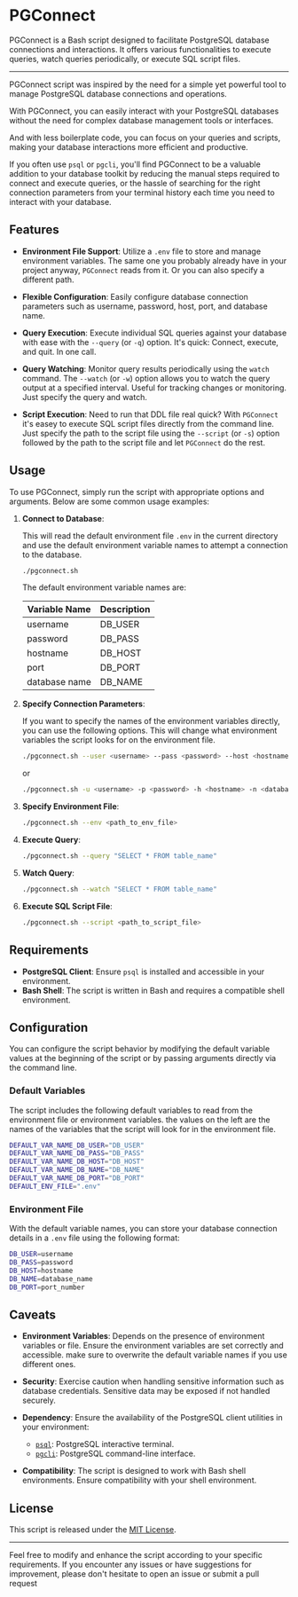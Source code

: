 # PGConnect

PGConnect is a Bash script designed to facilitate PostgreSQL database
connections and interactions.
It offers various functionalities to execute queries,
watch queries periodically, or execute SQL script files.

---

PGConnect script was inspired by the need for a simple yet powerful tool to
manage PostgreSQL database connections and operations.

With PGConnect, you can easily interact with your PostgreSQL databases without
the need for complex database management tools or interfaces.

And with less boilerplate code, you can focus on your queries and scripts,
making your database interactions more efficient and productive.

If you often use `psql` or `pgcli`, you'll find PGConnect to be a valuable addition
to your database toolkit by reducing the manual steps required to connect and execute
queries, or the hassle of searching for the right connection parameters from your
terminal history each time you need to interact with your database.

## Features

- **Environment File Support**:
  Utilize a `.env` file to store and manage environment variables.
  The same one you probably already have in your project anyway,
  `PGConnect` reads from it. Or you can also specify a different path.

- **Flexible Configuration**:
  Easily configure database connection parameters such as username,
  password, host, port, and database name.

- **Query Execution**:
  Execute individual SQL queries against your database with ease with
  the `--query` (or `-q`) option.
  It's quick: Connect, execute, and quit. In one call.

- **Query Watching**:
  Monitor query results periodically using the `watch` command.
  The `--watch` (or `-w`) option allows you to watch the query output
  at a specified interval. Useful for tracking changes or monitoring.
  Just specify the query and watch.

- **Script Execution**:
  Need to run that DDL file real quick? With `PGConnect` it's easey to
  execute SQL script files directly from the command line.
  Just specify the path to the script file using the `--script` (or `-s`) option
  followed by the path to the script file and let `PGConnect` do the rest.

## Usage

To use PGConnect, simply run the script with appropriate options and arguments.
Below are some common usage examples:

1. **Connect to Database**:

    This will read the default environment file `.env` in the current directory
    and use the default environment variable names to attempt a connection to the
    database.

    ```bash
    ./pgconnect.sh
    ```

    The default environment variable names are:

    | Variable Name | Description |
    | ------------- | ----------- |
    | username      | DB_USER     |
    | password      | DB_PASS     |
    | hostname      | DB_HOST     |
    | port          | DB_PORT     |
    | database name | DB_NAME     |

2. **Specify Connection Parameters**:

    If you want to specify the names of the environment variables directly,
    you can use the following options. This will change what environment variables
    the script looks for on the environment file.

    ```bash
    ./pgconnect.sh --user <username> --pass <password> --host <hostname> --name <database_name> --port <port_number>
    ```

    or

    ```bash
    ./pgconnect.sh -u <username> -p <password> -h <hostname> -n <database_name> -o <port_number>
    ```

3. **Specify Environment File**:

    ```bash
    ./pgconnect.sh --env <path_to_env_file>
    ```

4. **Execute Query**:

    ```bash
    ./pgconnect.sh --query "SELECT * FROM table_name"
    ```

5. **Watch Query**:

    ```bash
    ./pgconnect.sh --watch "SELECT * FROM table_name"
    ```

6. **Execute SQL Script File**:

    ```bash
    ./pgconnect.sh --script <path_to_script_file>
    ```

## Requirements

- **PostgreSQL Client**: Ensure `psql` is installed and accessible in your environment.
- **Bash Shell**: The script is written in Bash and requires a compatible shell environment.

## Configuration

You can configure the script behavior by modifying the default variable values at
the beginning of the script or by passing arguments directly via the command line.

### Default Variables

The script includes the following default variables to read from the environment
file or environment variables. the values on the left are the names of the variables
that the script will look for in the environment file.

```bash
DEFAULT_VAR_NAME_DB_USER="DB_USER"
DEFAULT_VAR_NAME_DB_PASS="DB_PASS"
DEFAULT_VAR_NAME_DB_HOST="DB_HOST"
DEFAULT_VAR_NAME_DB_NAME="DB_NAME"
DEFAULT_VAR_NAME_DB_PORT="DB_PORT"
DEFAULT_ENV_FILE=".env"
```

### Environment File

With the default variable names, you can store your database connection details
in a `.env` file using the following format:

```bash
DB_USER=username
DB_PASS=password
DB_HOST=hostname
DB_NAME=database_name
DB_PORT=port_number
```

## Caveats

- **Environment Variables**: Depends on the presence of environment variables or
file. Ensure the environment variables are set correctly and accessible.
make sure to overwrite the default variable names if you use different ones.

- **Security**: Exercise caution when handling sensitive information such as
database credentials. Sensitive data may be exposed if not handled securely.

- **Dependency**: Ensure the availability of the PostgreSQL client utilities
in your environment:

  - [`psql`](https://www.postgresql.org/docs/current/app-psql.html): PostgreSQL
  interactive terminal.
  - [`pgcli`](https://www.pgcli.com/): PostgreSQL command-line interface.

- **Compatibility**: The script is designed to work with Bash shell environments.
Ensure compatibility with your shell environment.

## License

This script is released under the [MIT License](LICENSE).

---

Feel free to modify and enhance the script according to your specific requirements.
If you encounter any issues or have suggestions for improvement, please don't hesitate
to open an issue or submit a pull request
